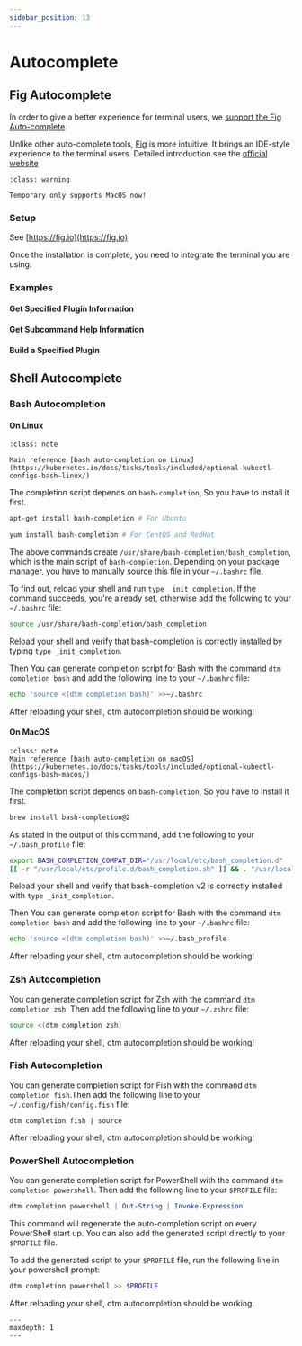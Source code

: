 ```yaml
---
sidebar_position: 13
---
```


# Autocomplete

## Fig Autocomplete

In order to give a better experience for terminal users, we [support the Fig Auto-complete](https://github.com/withfig/autocomplete/blob/master/src/dtm.ts).

Unlike other auto-complete tools, [Fig](https://fig.io) is more intuitive. It brings an IDE-style experience to the terminal users. Detailed introduction see the [official website](https://fig.io/)

<!-- ![](images/fig-intro.gif) -->

```{admonition} Notice
:class: warning

Temporary only supports MacOS now!
```

### Setup

See [https://fig.io](https://fig.io)

<!-- ![](images/fig-terminal.png) -->

Once the installation is complete, you need to integrate the terminal you are using.

### Examples

#### Get Specified Plugin Information

<!-- ![](images/cmd-show-plugins.gif) -->

#### Get Subcommand Help Information

<!-- ![](images/cmd-help.gif) -->

#### Build a Specified Plugin

<!-- ![](images/cmd-make.gif) -->


## Shell Autocomplete


### Bash Autocompletion

#### On Linux

```{admonition} Note
:class: note

Main reference [bash auto-completion on Linux](https://kubernetes.io/docs/tasks/tools/included/optional-kubectl-configs-bash-linux/)
```

The completion script depends on `bash-completion`, So you have to install it first.

```bash
apt-get install bash-completion # For Ubuntu

yum install bash-completion # For CentOS and RedHat
```

The above commands create `/usr/share/bash-completion/bash_completion`, which is the main script of `bash-completion`. Depending on your package manager, you have to manually source this file in your `~/.bashrc` file.

To find out, reload your shell and run `type _init_completion`. If the command succeeds, you're already set, otherwise add the following to your `~/.bashrc` file:

```bash
source /usr/share/bash-completion/bash_completion
```

Reload your shell and verify that bash-completion is correctly installed by typing `type _init_completion`.

Then You can generate completion script for Bash with the command `dtm completion bash` and add the following line to your `~/.bashrc` file:

```bash
echo 'source <(dtm completion bash)' >>~/.bashrc
```

After reloading your shell, dtm autocompletion should be working!
#### On MacOS


```{admonition} Note
:class: note
Main reference [bash auto-completion on macOS](https://kubernetes.io/docs/tasks/tools/included/optional-kubectl-configs-bash-macos/)
```


The completion script depends on `bash-completion`, So you have to install it first.

```bash
brew install bash-completion@2
```

As stated in the output of this command, add the following to your `~/.bash_profile` file:

```bash
export BASH_COMPLETION_COMPAT_DIR="/usr/local/etc/bash_completion.d"
[[ -r "/usr/local/etc/profile.d/bash_completion.sh" ]] && . "/usr/local/etc/profile.d/bash_completion.sh"
```

Reload your shell and verify that bash-completion v2 is correctly installed with `type _init_completion`.

Then You can generate completion script for Bash with the command `dtm completion bash` and add the following line to your `~/.bashrc` file:

```bash
echo 'source <(dtm completion bash)' >>~/.bash_profile
```

After reloading your shell, dtm autocompletion should be working!

### Zsh Autocompletion

You can generate completion script for Zsh with the command `dtm completion zsh`. Then add the following line to your `~/.zshrc` file:

```zsh
source <(dtm completion zsh)
```

After reloading your shell, dtm autocompletion should be working!

### Fish Autocompletion


You can generate completion script for Fish with the command `dtm completion fish`.Then add the following line to your `~/.config/fish/config.fish` file:

```fish
dtm completion fish | source
```

After reloading your shell, dtm autocompletion should be working!
### PowerShell Autocompletion

You can generate completion script for PowerShell with the command `dtm completion powershell`. Then add the following line to your `$PROFILE` file:

```powershell
dtm completion powershell | Out-String | Invoke-Expression
```

This command will regenerate the auto-completion script on every PowerShell start up. You can also add the generated script directly to your `$PROFILE` file.

To add the generated script to your `$PROFILE` file, run the following line in your powershell prompt:

```powershell
dtm completion powershell >> $PROFILE
```

After reloading your shell, dtm autocompletion should be working.

```{toctree}
---
maxdepth: 1
---
```
